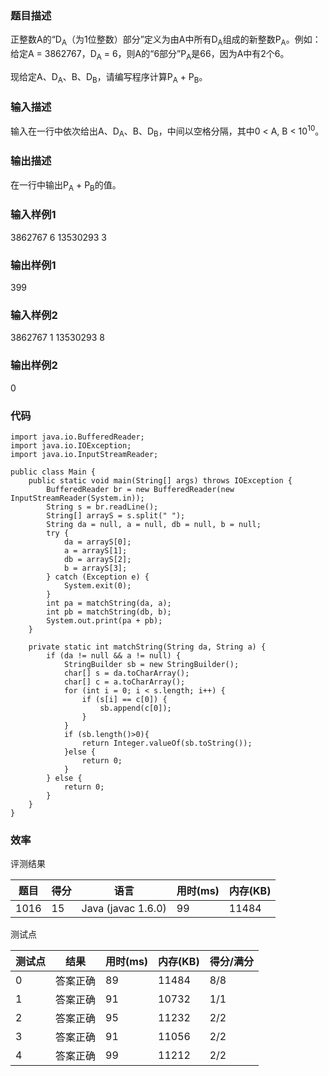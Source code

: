 ### 题目描述
正整数A的“D<sub>A</sub>（为1位整数）部分”定义为由A中所有D<sub>A</sub>组成的新整数P<sub>A</sub>。例如：给定A = 3862767，D<sub>A</sub> = 6，则A的“6部分”P<sub>A</sub>是66，因为A中有2个6。

现给定A、D<sub>A</sub>、B、D<sub>B</sub>，请编写程序计算P<sub>A</sub> + P<sub>B</sub>。 

### 输入描述
输入在一行中依次给出A、D<sub>A</sub>、B、D<sub>B</sub>，中间以空格分隔，其中0 < A, B < 10<sup>10</sup>。

### 输出描述
在一行中输出P<sub>A</sub> + P<sub>B</sub>的值。 

### 输入样例1

3862767 6 13530293 3

### 输出样例1

399

### 输入样例2

3862767 1 13530293 8

### 输出样例2

0
	
### 代码

    import java.io.BufferedReader;
    import java.io.IOException;
    import java.io.InputStreamReader;

    public class Main {
        public static void main(String[] args) throws IOException {
            BufferedReader br = new BufferedReader(new InputStreamReader(System.in));
            String s = br.readLine();
            String[] arrayS = s.split(" ");
            String da = null, a = null, db = null, b = null;
            try {
                da = arrayS[0];
                a = arrayS[1];
                db = arrayS[2];
                b = arrayS[3];
            } catch (Exception e) {
                System.exit(0);
            }
            int pa = matchString(da, a);
            int pb = matchString(db, b);
            System.out.print(pa + pb);
        }

        private static int matchString(String da, String a) {
            if (da != null && a != null) {
                StringBuilder sb = new StringBuilder();
                char[] s = da.toCharArray();
                char[] c = a.toCharArray();
                for (int i = 0; i < s.length; i++) {
                    if (s[i] == c[0]) {
                        sb.append(c[0]);
                    }
                }
                if (sb.length()>0){
                    return Integer.valueOf(sb.toString());
                }else {
                    return 0;
                }
            } else {
                return 0;
            }
        }
    }
	
    
### 效率

评测结果

|题目|得分|语言|用时(ms)|内存(KB)|
|-----|-----|-----|-----|-----|
|1016|15|Java (javac 1.6.0)|99|11484|

测试点

|测试点|结果|用时(ms)|内存(KB)|得分/满分|
|-----|-----|-----|-----|-----|
|0|答案正确|89|11484|8/8|
|1|答案正确|91|10732|1/1|
|2|答案正确|95|11232|2/2|
|3|答案正确|91|11056|2/2|
|4|答案正确|99|11212|2/2|
